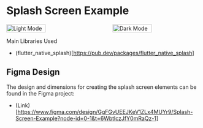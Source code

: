 # Splash Screen Example

<div style="display: flex; justify-content: space-between;">
  <img src="https://github.com/devleloper/splash_screen_example/assets/157947350/68c2b07b-affc-4d8e-b1f6-b84ebd3aaea4" alt="Light Mode" style="width: 45%;"/>
  <img src="https://github.com/devleloper/splash_screen_example/assets/157947350/cdddc8a8-b54d-43e0-b86b-93515da678e1" alt="Dark Mode" style="width: 45%;"/>
</div>

Main Libraries Used

- (flutter_native_splash)[https://pub.dev/packages/flutter_native_splash]

## Figma Design

The design and dimensions for creating the splash screen elements can be found in the Figma project:

- (Link)[https://www.figma.com/design/GgFGvUEEJKeV1ZLx4MUYr9/Splash-Screen-Example?node-id=0-1&t=6WbtlczJfY0mRaQz-1]

